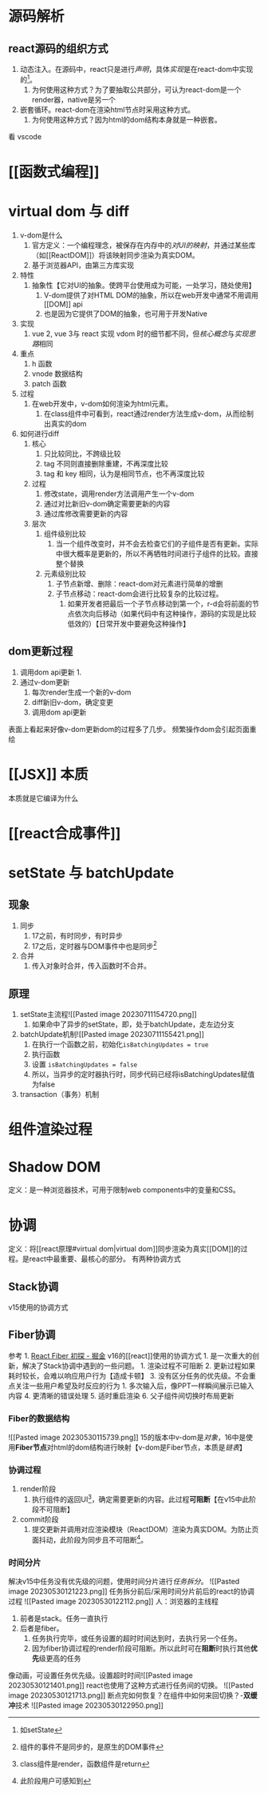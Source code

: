 # 源码解析
## react源码的组织方式
1. 动态注入。在源码中，react只是进行*声明*，具体*实现*是在react-dom中实现的[^1]。
	1. 为何使用这种方式？为了要抽取公共部分，可认为react-dom是一个render器，native是另一个
2. 嵌套循环。react-dom在渲染html节点时采用这种方式。
	1. 为何使用这种方式？因为html的dom结构本身就是一种嵌套。

看 vscode
# [[函数式编程]] 
# virtual dom 与 diff
1. v-dom是什么
	1. 官方定义：一个编程理念，被保存在内存中的*对UI的映射*，并通过某些库（如[[ReactDOM]]）将该映射同步渲染为真实DOM。
	2. 基于浏览器API，由第三方库实现
2. 特性
	1. 抽象性【它对UI的抽象。使跨平台使用成为可能，一处学习，随处使用】
		1. V-dom提供了对HTML DOM的抽象，所以在web开发中通常不用调用[[DOM]] api
		2. 也是因为它提供了DOM的抽象，也可用于开发Native
3. 实现
	1. vue 2, vue 3与 react 实现 vdom 时的细节都不同，但*核心概念*与*实现思路*相同
4. 重点
	1. h 函数
	2. vnode 数据结构
	3. patch 函数
5. 过程
	1. 在web开发中，v-dom如何渲染为html元素。
		1. 在class组件中可看到，react通过render方法生成v-dom，从而绘制出真实的dom
6. 如何进行diff
	1. 核心
		1. 只比较同比，不跨级比较
		2. tag 不同则直接删除重建，不再深度比较
		3. tag 和 key 相同，认为是相同节点，也不再深度比较
	2. 过程
		1. 修改state，调用render方法调用产生一个v-dom
		2. 通过对比新旧v-dom确定需要更新的内容
		3. 通过库修改需要更新的内容
	3. 层次
		1. 组件级别比较
			1. 当一个组件改变时，并不会去检查它们的子组件是否有更新。实际中很大概率是更新的，所以不再牺牲时间进行子组件的比较。直接整个替换
		2. 元素级别比较
			1. 子节点新增、删除：react-dom对元素进行简单的增删
			2. 子节点移动：react-dom会进行比较复杂的比较过程。
				1. 如果开发者把最后一个子节点移动到第一个，r-d会将前面的节点依次向后移动（如果代码中有这种操作，源码的实现是比较低效的）【日常开发中要避免这种操作】

## dom更新过程
1. 调用dom api更新
	1. 
2. 通过v-dom更新
	1. 每次render生成一个新的v-dom
	2. diff新旧v-dom，确定变更
	3. 调用dom api更新

表面上看起来好像v-dom更新dom的过程多了几步。
频繁操作dom会引起页面重绘
# [[JSX]] 本质
本质就是它编译为什么
# [[react合成事件]] 
# setState 与 batchUpdate
##  现象
1. 同步
	1. 17之前，有时同步，有时异步
	2. 17之后，定时器与DOM事件中也是同步[^4]
2. 合并
	1. 传入对象时合并，传入函数时不合并。
##  原理
1. setState主流程![[Pasted image 20230711154720.png]] 
	1. 如果命中了异步的setState，即，处于batchUpdate，走左边分支
2. batchUpdate机制![[Pasted image 20230711155421.png]] 
	1. 在执行一个函数之前，初始化`isBatchingUpdates = true`
	2. 执行函数
	3. 设置 `isBatchingUpdates = false`
	4. 所以，当异步的定时器执行时，同步代码已经将isBatchingUpdates赋值为false
3. transaction（事务）机制
# 组件渲染过程
# Shadow DOM
定义：是一种浏览器技术，可用于限制web components中的变量和CSS。

# 协调
定义：将[[react原理#virtual dom|virtual dom]]同步渲染为真实[[DOM]]的过程。是react中最重要、最核心的部分。
有两种协调方式
## Stack协调
v15使用的协调方式
## Fiber协调
参考
	1. [React Fiber 初探 - 掘金](https://juejin.cn/post/6844903622388482061) 
v16的[[react]]使用的协调方式
	1. 是一次重大的创新，解决了Stack协调中遇到的一些问题。
		1. 渲染过程不可阻断
		2. 更新过程如果耗时较长，会难以响应用户行为【造成卡顿】
		3. 没有区分任务的优先级。不会重点关注一些用户希望及时反应的行为
			1. 多次输入后，像PPT一样瞬间展示已输入内容
		4. 更清晰的错误处理
		5. 适时重启渲染
		6. 父子组件间切换时布局更新
### Fiber的数据结构
![[Pasted image 20230530115739.png]] 
15的版本中v-dom是*对象*，16中是使用**Fiber节点**对html的dom结构进行映射【v-dom是Fiber节点，本质是*链表*】
### 协调过程
1. render阶段
	1. 执行组件的返回UI[^2]，确定需要更新的内容。此过程**可阻断**【在v15中此阶段不可阻断】
2. commit阶段
	1. 提交更新并调用对应渲染模块（ReactDOM）渲染为真实DOM。为防止页面抖动，此阶段为同步且不可阻断[^3]。
### 时间分片
解决v15中任务没有优先级的问题，使用时间分片进行*任务拆分*。
![[Pasted image 20230530121223.png]] 
任务拆分前后/采用时间分片前后的react的协调过程
![[Pasted image 20230530122112.png]]
人：浏览器的主线程
1. 前者是stack。任务一直执行
2. 后者是fiber。
	1. 任务执行完毕，或任务设置的超时时间达到时，去执行另一个任务。
	2. 因为fiber协调过程的render阶段可阻断。所以此时可在**阻断**时执行其他**优先**级更高的任务

像动画，可设置任务优先级。设置超时时间![[Pasted image 20230530121401.png]] 
react也使用了这种方式进行任务间的切换。 ![[Pasted image 20230530121713.png]] 
断点完如何恢复？在组件中如何来回切换？-**双缓冲**技术
![[Pasted image 20230530122950.png]] 






[^1]: 如setState
[^2]: class组件是render，函数组件是return
[^3]: 此阶段用户可感知到
[^4]: 组件的事件不是同步的，是原生的DOM事件
